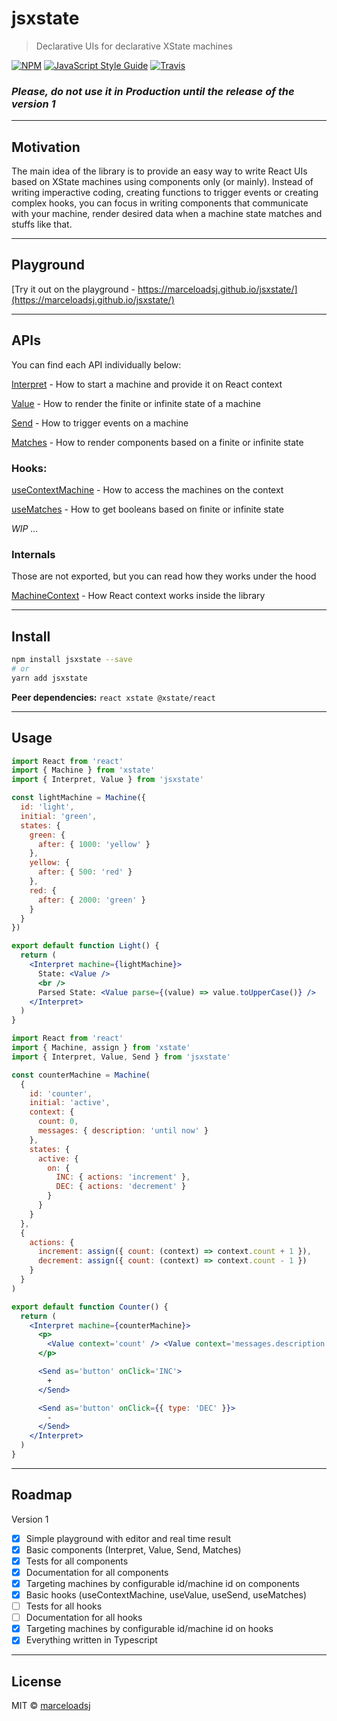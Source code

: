 # jsxstate

> Declarative UIs for declarative XState machines

[![NPM](https://img.shields.io/npm/v/jsxstate.svg)](https://www.npmjs.com/package/jsxstate) [![JavaScript Style Guide](https://img.shields.io/badge/code_style-standard-brightgreen.svg)](https://standardjs.com) [![Travis](https://travis-ci.com/marceloadsj/jsxstate.svg?branch=master)](https://travis-ci.com/marceloadsj/jsxstate.svg?branch=master)

### _Please, do not use it in Production until the release of the version 1_

---

## Motivation

The main idea of the library is to provide an easy way to write React UIs based on XState machines using components only (or mainly).
Instead of writing imperactive coding, creating functions to trigger events or creating complex hooks, you can focus in writing components that communicate with your machine, render desired data when a machine state matches and stuffs like that.

---

## Playground

[Try it out on the playground - https://marceloadsj.github.io/jsxstate/](https://marceloadsj.github.io/jsxstate/)

---

## APIs

You can find each API individually below:

[Interpret](https://github.com/marceloadsj/jsxstate/blob/master/src/components/Interpret/api.md) - How to start a machine and provide it on React context

[Value](https://github.com/marceloadsj/jsxstate/blob/master/src/components/Value/api.md) - How to render the finite or infinite state of a machine

[Send](https://github.com/marceloadsj/jsxstate/blob/master/src/components/Send/api.md) - How to trigger events on a machine

[Matches](https://github.com/marceloadsj/jsxstate/blob/master/src/components/Matches/api.md) - How to render components based on a finite or infinite state

### Hooks:

[useContextMachine](https://github.com/marceloadsj/jsxstate/blob/master/src/hooks/useContextMachine/api.md) - How to access the machines on the context

[useMatches](https://github.com/marceloadsj/jsxstate/blob/master/src/hooks/useMatches/api.md) - How to get booleans based on finite or infinite state

_WIP ..._

### Internals

Those are not exported, but you can read how they works under the hood

[MachineContext](https://github.com/marceloadsj/jsxstate/blob/master/src/components/MachineContext/api.md) - How React context works inside the library

---

## Install

```bash
npm install jsxstate --save
# or
yarn add jsxstate
```

**Peer dependencies:** `react xstate @xstate/react`

---

## Usage

```jsx
import React from 'react'
import { Machine } from 'xstate'
import { Interpret, Value } from 'jsxstate'

const lightMachine = Machine({
  id: 'light',
  initial: 'green',
  states: {
    green: {
      after: { 1000: 'yellow' }
    },
    yellow: {
      after: { 500: 'red' }
    },
    red: {
      after: { 2000: 'green' }
    }
  }
})

export default function Light() {
  return (
    <Interpret machine={lightMachine}>
      State: <Value />
      <br />
      Parsed State: <Value parse={(value) => value.toUpperCase()} />
    </Interpret>
  )
}
```

```jsx
import React from 'react'
import { Machine, assign } from 'xstate'
import { Interpret, Value, Send } from 'jsxstate'

const counterMachine = Machine(
  {
    id: 'counter',
    initial: 'active',
    context: {
      count: 0,
      messages: { description: 'until now' }
    },
    states: {
      active: {
        on: {
          INC: { actions: 'increment' },
          DEC: { actions: 'decrement' }
        }
      }
    }
  },
  {
    actions: {
      increment: assign({ count: (context) => context.count + 1 }),
      decrement: assign({ count: (context) => context.count - 1 })
    }
  }
)

export default function Counter() {
  return (
    <Interpret machine={counterMachine}>
      <p>
        <Value context='count' /> <Value context='messages.description' />
      </p>

      <Send as='button' onClick='INC'>
        +
      </Send>

      <Send as='button' onClick={{ type: 'DEC' }}>
        -
      </Send>
    </Interpret>
  )
}
```

---

## Roadmap

Version 1

- [x] Simple playground with editor and real time result
- [x] Basic components (Interpret, Value, Send, Matches)
- [x] Tests for all components
- [x] Documentation for all components
- [x] Targeting machines by configurable id/machine id on components
- [x] Basic hooks (useContextMachine, useValue, useSend, useMatches)
- [ ] Tests for all hooks
- [ ] Documentation for all hooks
- [x] Targeting machines by configurable id/machine id on hooks
- [x] Everything written in Typescript

---

## License

MIT © [marceloadsj](https://github.com/marceloadsj)
